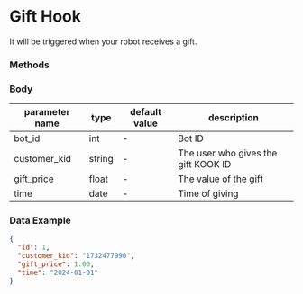 # Gift Hook

It will be triggered when your robot receives a gift.

### Methods

<Badge text="POST" />

### Body

| parameter name | type   | default value | description                         |
|----------------|--------|---------------|-------------------------------------|
| bot_id         | int    | -             | Bot ID                              |
| customer_kid   | string | -             | The user who gives the gift KOOK ID |
| gift_price     | float  | -             | The value of the gift               |
| time           | date   | -             | Time of giving                      |

### Data Example

```json
{
  "id": 1,
  "customer_kid": "1732477990",
  "gift_price": 1.00,
  "time": "2024-01-01"
}
```